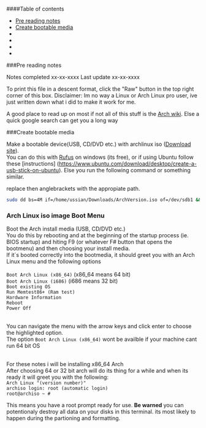 ####Table of contents
 * [Pre reading notes](#pre-reading-notes)
 * [Create bootable media](Arch-Base-Install-+-Grub-(BIOS).md#Create-bootable-media)
 * []()
 * []()
 * []()
 * []()

###Pre reading notes

 Notes completed xx-xx-xxxx
 Last update xx-xx-xxxx

To print this file in a descent format, click the "Raw" button in the top right corner of this box.
Disclaimer: Im no way a Linux or Arch Linux pro user, ive just written down what i did to make it work for me.


A good place to read up on most if not all of this stuff is the [Arch wiki](https://wiki.archlinux.org/).
Else a quick google search can get you a long way

###Create bootable media

Make a bootable device(USB, CD/DVD etc.) with archlinux iso ([Download site](https://www.archlinux.org/download/)). <BR>
You can do this with [Rufus](https://rufus.akeo.ie/) on windows (its free), or if using Ubuntu follow these [instructions] (https://www.ubuntu.com/download/desktop/create-a-usb-stick-on-ubuntu).
Else you run the following command or something similar.

replace then anglebrackets <something> with the appropiate path.
```bash
sudo dd bs=4M if=/home/ussian/Downloads/ArchVersion.iso of=/dev/sdb1 && sync
```
### Arch Linux iso image Boot Menu <BR>
Boot the Arch install media (USB, CD/DVD etc.)<BR>
You do this by rebooting and at the beginning of the startup process (ie. BIOS startup) and hiting F9 (or whatever F# button that opens the bootmenu) and then choosing your install media. <BR>
If it´s booted correctly into the bootmedia, it should greet you with an Arch Linux menu and the following options <BR><BR>
    `Boot Arch Linux (x86_64)` (x86_64 means 64 bit) <BR>
    `Boot Arch Linux (i686)` (i686 means 32 bit) <BR>
    `Boot existing OS` <BR>
    `Run Memtest86+ (Ram test)` <BR>
    `Hardware Information` <BR>
    `Reboot` <BR>
    `Power Off` <BR><BR>
    
You can navigate the menu with the arrow keys and click enter to choose the highlighted option. <BR>
The option `Boot Arch Linux (x86_64)` wont be availble if your machine cant run 64 bit OS <BR><BR>

For these notes i will be installing x86_64 Arch <BR>
After choosing 64 or 32 bit arch will do its thing for a while and when its ready it will greet you with the following:<BR>
    `Arch Linux "(version number)"` <BR>
    `archiso login: root (automatic login)`<BR>
    `root@archiso ~ #`<BR>

This means you have a root prompt ready for use. **Be warned** you can potentionaly destroy all data on your disks in this terminal. its most likely to happen during the partioning and formatting.
